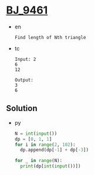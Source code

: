 # [BJ_9461](https://acmicpc.net/problem/9461)

* en

  ```en
  Find length of Nth triangle
  ```

* tc

  ```tc
  Input: 2
  6
  12

  Output:
  3
  6
  ```

## Solution

* py

  ```py
  N = int(input())
  dp = [0, 1, 1]
  for i in range(2, 102):
    dp.append(dp[-1] + dp[-3])

  for _ in range(N):
    print(dp[int(input())])
  ```
